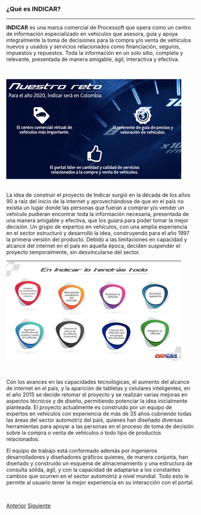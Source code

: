

### ¿Qué es INDICAR?
---
**INDICAR** es una marca comercial de Processoft que opera como un centro de información especializado en vehículos que asesora, guía y apoya integralmente la toma de decisiones para la compra y/o venta de vehículos nuevos y usados y servicios relacionados como financiación, seguros, impuestos y repuestos. Toda la información en un solo sitio, completa y relevante, presentada de manera amigable, ágil, interactiva y efectiva. 

<br /> 

![Futuro indicar](images/objetivo-indicar.jpg#img-fluid)

<br />
La idea de construir el proyecto de Indicar surgió en la década de los años 90 a raíz del inicio de la internet y aprovechándose de que en el país no existía un lugar donde las personas que fueran a comprar y/o vender un vehículo pudieran encontrar toda la información necesaria, presentada de una manera amigable y efectiva, que los guiara para poder tomar la mejor decisión. Un grupo de expertos en vehículos, con una amplia experiencia en el sector estructuró y desarrolló la idea, construyendo para el año 1997 la primera versión del producto. Debido a las limitaciones en capacidad y alcance del internet en el país en aquella época, deciden suspender el proyecto temporalmente, sin desvincularse del sector. 

<br />

![Futuro indicar](images/beneficios.jpg#img-fluid)

<br />

Con los avances en las capacidades tecnológicas, el aumento del alcance de internet en el país, y la aparición de tabletas y celulares inteligentes, en el año 2015 se decide retomar el proyecto y se realizan varias mejoras en aspectos técnicos y de diseño, permitiendo potenciar la idea inicialmente planteada. El proyecto actualmente es construido por un equipo de expertos en vehículos con experiencia de más de 35 años cubriendo todas las áreas del sector automotriz del país, quienes han diseñado diversas herramientas para apoyar a las personas en el proceso de toma de decisión sobre la compra o venta de vehículos o todo tipo de productos relacionados. 

El equipo de trabajo está conformado además por ingenieros desarrolladores y diseñadores gráficos quienes, de manera conjunta, han diseñado y construido un esquema de almacenamiento y una estructura de consulta sólida, ágil, y con la capacidad de adaptarse a los constantes cambios que ocurren en el sector automotriz a nivel mundial. Todo esto le permite al usuario tener la mejor experiencia en su interacción con el portal.

<!-- Página siguiente -->
<br />

[Anterior](page.html#/cap1.md)
[Siguiente](page.html#/cap3.md)